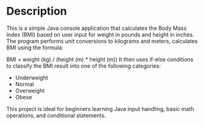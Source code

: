 # Description
This is a simple Java console application that calculates the Body Mass Index (BMI) based on user input for weight in pounds and height in inches.
The program performs unit conversions to kilograms and meters, calculates BMI using the formula:

BMI = weight (kg) / (height (m) * height (m))
It then uses if-else conditions to classify the BMI result into one of the following categories:

- Underweight
- Normal
- Overweight
- Obese

This project is ideal for beginners learning Java input handling, basic math operations, and conditional statements.

